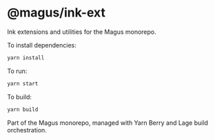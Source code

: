 # @magus/ink-ext

Ink extensions and utilities for the Magus monorepo.

To install dependencies:

```bash
yarn install
```

To run:

```bash
yarn start
```

To build:

```bash
yarn build
```

Part of the Magus monorepo, managed with Yarn Berry and Lage build orchestration.
